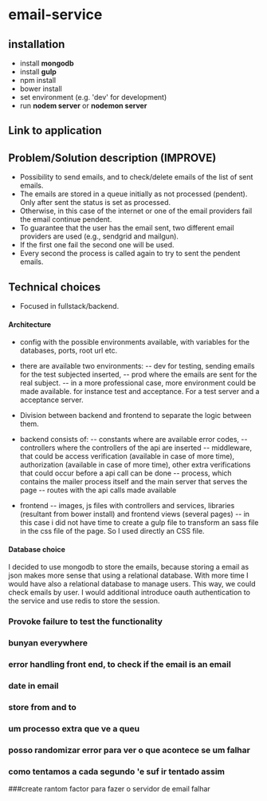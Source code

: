 # email-service

## installation
- install **mongodb**
- install **gulp**
- npm install
- bower install
- set environment (e.g. 'dev' for development)
- run **nodem server** or **nodemon server**


## Link to application
[Heroku server url]: https://mysterious-peak-75256.herokuapp.com/#/


## Problem/Solution description (IMPROVE)
- Possibility to send emails, and to check/delete emails of the list of sent emails.
- The emails are stored in a queue initially as not processed (pendent). Only after sent the status is set as processed.
- Otherwise, in this case of the internet or one of the email providers fail the email continue pendent.
- To guarantee that the user has the email sent, two different email providers are used (e.g., sendgrid and mailgun). 
- If the first one fail the second one will be used. 
- Every second the process is called again to try to sent the pendent emails.

## Technical choices
- Focused in fullstack/backend.

#### Architecture 
- config with the possible environments available, with variables for the databases, ports, root url etc.
- there are available two environments: 
    -- dev for testing, sending emails for the test subjected inserted, 
    -- prod where the emails are sent for the real subject.
-- in a more professional case, more environment could be made available. for instance test and acceptance. For a test server and a acceptance server.
 
- Division between backend and frontend to separate the logic between them.
- backend consists of:
-- constants where are available error codes,
-- controllers where the controllers of the api are inserted
-- middleware, that could be access verification (available in case of more time), authorization (available in case of more time), other extra verifications that could occur before a api call can be done
-- process, which contains the mailer process itself and the main server that serves the page
-- routes with the api calls made available

- frontend
-- images, js files with controllers and services, libraries (resultant from bower install) and frontend views (several pages)
-- in this case i did not have time to create a gulp file to transform an sass file in the css file of the page. So I used directly an CSS file.

#### Database choice 
I decided to use mongodb to store the emails, because storing a email as json makes more sense that using a relational database.
With more time I would have also a relational database to manage users. This way, we could check emails by user. 
I would additional introduce oauth authentication to the service and use redis to store the session. 

### Provoke failure to test the functionality
### bunyan everywhere
### error handling front end, to check if the email is an email
### date in email
### store from and to

### um processo extra que ve a queu
### posso randomizar error para ver o que acontece se um falhar
### como tentamos a cada segundo 'e suf ir tentado assim

###create rantom factor para fazer o servidor de email falhar
